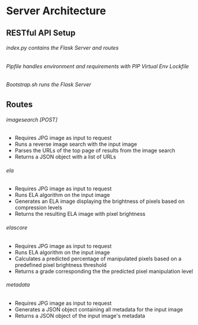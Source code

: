 # Server Architecture

RESTful API Setup
-------------------------------------------------------------------------------------

###### index.py contains the Flask Server and routes

###### Pipfile handles environment and requirements with PIP Virtual Env Lockfile

###### Bootstrap.sh runs the Flask Server


Routes
-------------------------------------------------------------------------------------

###### imagesearch [POST]
  * Requires JPG image as input to request
  * Runs a reverse image search with the input image
  * Parses the URLs of the top page of results from the image search
  * Returns a JSON object with a list of URLs

###### ela
  * Requires JPG image as input to request
  * Runs ELA algorithm on the input image
  * Generates an ELA image displaying the brightness of pixels based on compression levels
  * Returns the resulting ELA image with pixel brightness

###### elascore
  * Requires JPG image as input to request
  * Runs ELA algorithm on the input image
  * Calculates a predicted percentage of manipulated pixels based on a predefined pixel brightness threshold
  * Returns a grade corresponding the the predicted pixel manipulation level

###### metadata
  * Requires JPG image as input to request
  * Generates a JSON object containing all metadata for the input image
  * Returns a JSON object of the input image's metadata
